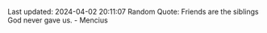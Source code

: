 Last updated: 2024-04-02 20:11:07
Random Quote: Friends are the siblings God never gave us. - Mencius